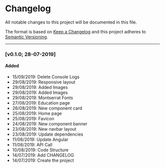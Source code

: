 # Changelog

All notable changes to this project will be documented in this file.

The format is based on [Keep a Changelog](http://keepachangelog.com/en/1.0.0/)
and this project adheres to [Semantic Versioning](http://semver.org/spec/v2.0.0.html).

---

### [v0.1.0; 28-07-2019]

#### Added
- 15/09/2019: Delete Console Logs
- 29/08/2019: Responsive layout
- 29/08/2019: Added Images
- 29/08/2019: Added Images
- 29/08/2019: Montserrat Fonts
- 27/08/2019: Education page
- 26/08/2019: New component card
- 25/08/2019: Home page
- 25/08/2019: Favicon
- 24/08/2019: New component banner
- 23/08/2019: New navbar layout
- 23/08/2019: Update dependencies
- 11/08/2019: Update Angular
- 11/08/2019: API Call
- 10/08/2019: Code Structure
- 14/07/2019: Add CHANGELOG
- 14/07/2019: Create the project
